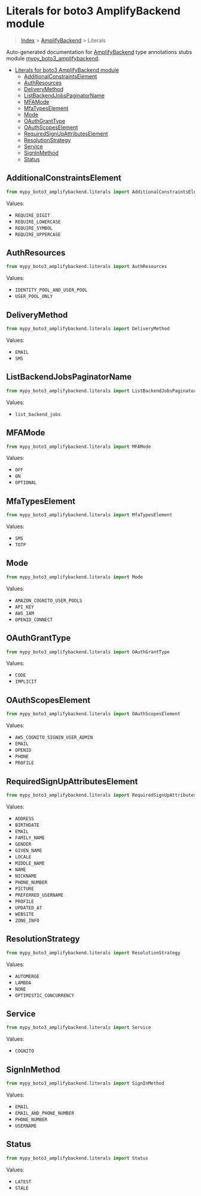 # Literals for boto3 AmplifyBackend module

> [Index](../README.md) > [AmplifyBackend](./README.md) > Literals

Auto-generated documentation for [AmplifyBackend](https://boto3.amazonaws.com/v1/documentation/api/latest/reference/services/amplifybackend.html#AmplifyBackend)
type annotations stubs module [mypy_boto3_amplifybackend](https://pypi.org/project/mypy-boto3-amplifybackend/).

- [Literals for boto3 AmplifyBackend module](#literals-for-boto3-amplifybackend-module)
  - [AdditionalConstraintsElement](#additionalconstraintselement)
  - [AuthResources](#authresources)
  - [DeliveryMethod](#deliverymethod)
  - [ListBackendJobsPaginatorName](#listbackendjobspaginatorname)
  - [MFAMode](#mfamode)
  - [MfaTypesElement](#mfatypeselement)
  - [Mode](#mode)
  - [OAuthGrantType](#oauthgranttype)
  - [OAuthScopesElement](#oauthscopeselement)
  - [RequiredSignUpAttributesElement](#requiredsignupattributeselement)
  - [ResolutionStrategy](#resolutionstrategy)
  - [Service](#service)
  - [SignInMethod](#signinmethod)
  - [Status](#status)

## AdditionalConstraintsElement

```python
from mypy_boto3_amplifybackend.literals import AdditionalConstraintsElement
```

Values:

- `REQUIRE_DIGIT`
- `REQUIRE_LOWERCASE`
- `REQUIRE_SYMBOL`
- `REQUIRE_UPPERCASE`

## AuthResources

```python
from mypy_boto3_amplifybackend.literals import AuthResources
```

Values:

- `IDENTITY_POOL_AND_USER_POOL`
- `USER_POOL_ONLY`

## DeliveryMethod

```python
from mypy_boto3_amplifybackend.literals import DeliveryMethod
```

Values:

- `EMAIL`
- `SMS`

## ListBackendJobsPaginatorName

```python
from mypy_boto3_amplifybackend.literals import ListBackendJobsPaginatorName
```

Values:

- `list_backend_jobs`

## MFAMode

```python
from mypy_boto3_amplifybackend.literals import MFAMode
```

Values:

- `OFF`
- `ON`
- `OPTIONAL`

## MfaTypesElement

```python
from mypy_boto3_amplifybackend.literals import MfaTypesElement
```

Values:

- `SMS`
- `TOTP`

## Mode

```python
from mypy_boto3_amplifybackend.literals import Mode
```

Values:

- `AMAZON_COGNITO_USER_POOLS`
- `API_KEY`
- `AWS_IAM`
- `OPENID_CONNECT`

## OAuthGrantType

```python
from mypy_boto3_amplifybackend.literals import OAuthGrantType
```

Values:

- `CODE`
- `IMPLICIT`

## OAuthScopesElement

```python
from mypy_boto3_amplifybackend.literals import OAuthScopesElement
```

Values:

- `AWS_COGNITO_SIGNIN_USER_ADMIN`
- `EMAIL`
- `OPENID`
- `PHONE`
- `PROFILE`

## RequiredSignUpAttributesElement

```python
from mypy_boto3_amplifybackend.literals import RequiredSignUpAttributesElement
```

Values:

- `ADDRESS`
- `BIRTHDATE`
- `EMAIL`
- `FAMILY_NAME`
- `GENDER`
- `GIVEN_NAME`
- `LOCALE`
- `MIDDLE_NAME`
- `NAME`
- `NICKNAME`
- `PHONE_NUMBER`
- `PICTURE`
- `PREFERRED_USERNAME`
- `PROFILE`
- `UPDATED_AT`
- `WEBSITE`
- `ZONE_INFO`

## ResolutionStrategy

```python
from mypy_boto3_amplifybackend.literals import ResolutionStrategy
```

Values:

- `AUTOMERGE`
- `LAMBDA`
- `NONE`
- `OPTIMISTIC_CONCURRENCY`

## Service

```python
from mypy_boto3_amplifybackend.literals import Service
```

Values:

- `COGNITO`

## SignInMethod

```python
from mypy_boto3_amplifybackend.literals import SignInMethod
```

Values:

- `EMAIL`
- `EMAIL_AND_PHONE_NUMBER`
- `PHONE_NUMBER`
- `USERNAME`

## Status

```python
from mypy_boto3_amplifybackend.literals import Status
```

Values:

- `LATEST`
- `STALE`
